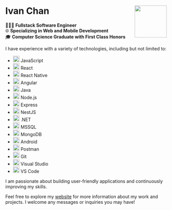 # Ivan Chan <img src="https://github.com/user-attachments/assets/ee80c7d3-0e11-494b-be19-196e9694eeb9" align="right"  width=100 height=100/>

👨🏻‍💻 **Fullstack Software Engineer**  
🌐 **Specializing in Web and Mobile Development**  
🎓 **Computer Science Graduate with First Class Honors**

I have experience with a variety of technologies, including but not limited to:

- <img src="https://github.com/IvanENERGY/IvanENERGY/assets/90034836/78ae35a2-3fec-4b8f-b5e3-d567c4556a8d" width=20 height=20 alt="js"/> JavaScript
- <img src="https://github.com/IvanENERGY/IvanENERGY/assets/90034836/be7f8836-fc0b-4e8e-9a19-72c4d528b11e" width=20 height=20 alt="react"/> React
- <img src="https://github.com/IvanENERGY/IvanENERGY/assets/90034836/6ef7b761-77a5-45f9-8d9e-cc087f217f34" width=20 height=20 alt="react-native"/> React Native
- <img src="https://github.com/user-attachments/assets/32196cbc-138b-4d8e-bf85-7a80412ad4cf" width=20 height=20 alt="angular"/> Angular
- <img src="https://github.com/IvanENERGY/IvanENERGY/assets/90034836/ca78a560-3ad3-4335-913f-5faa120f3c2a" width=20 height=20 alt="java"/> Java
- <img src="https://github.com/IvanENERGY/IvanENERGY/assets/90034836/2fcd1e1b-f5b7-4ca1-b4e7-6406663daa7f" width=20 height=20 alt="node"/> Node.js
- <img src="https://github.com/IvanENERGY/IvanENERGY/assets/90034836/aba2d9bc-134d-4ba9-95a1-f0ce2d89e17a" width=20 height=20 alt="express"/> Express
- <img src="https://github.com/user-attachments/assets/b1fe3b2c-9598-42b8-9c18-d631fbfff664" width=20 height=20 alt="nest"/> NestJS
- <img src="https://github.com/IvanENERGY/IvanENERGY/assets/90034836/6cee9e8d-5ca2-41ef-afe2-f92a91986e46" width=20 height=20 alt="dotnet"/> .NET
- <img src="https://github.com/IvanENERGY/IvanENERGY/assets/90034836/3fe38247-3c87-43e8-be12-bc1af444a832" width=20 height=20 alt="mssql"/> MSSQL
- <img src="https://github.com/IvanENERGY/IvanENERGY/assets/90034836/5a83950f-7bf5-43e7-92be-cdfde7aa145b" width=20 height=20 alt="mongo"/> MongoDB
- <img src="https://github.com/IvanENERGY/IvanENERGY/assets/90034836/018fa8d8-2a61-4b2b-b923-2028cd1bc534" width=20 height=20 alt="android"/> Android
- <img src="https://github.com/IvanENERGY/IvanENERGY/assets/90034836/286f952b-0201-431a-9eab-a41106d6d353" width=20 height=20 alt="postman"/> Postman
- <img src="https://github.com/IvanENERGY/IvanENERGY/assets/90034836/b4bc7d37-002e-404a-8102-15689ea05b2f" width=20 height=20 alt="git"/> Git
- <img src="https://github.com/IvanENERGY/IvanENERGY/assets/90034836/22d400b0-abdf-4543-8b22-337332c32445" width=20 height=20 alt="vs"/> Visual Studio
- <img src="https://github.com/IvanENERGY/IvanENERGY/assets/90034836/931f80ea-0837-4dce-8760-38213c041315" width=20 height=20 alt="vscode"/> VS Code

I am passionate about building user-friendly applications and continuously improving my skills.

Feel free to explore my [website](https://ivanchantf.github.io/) for more information about my work and projects. I welcome any messages or inquiries you may have!


